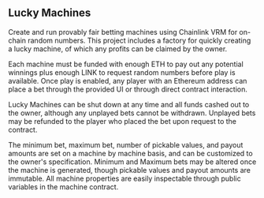 ## Lucky Machines

Create and run provably fair betting machines using Chainlink VRM for on-chain random numbers. This project includes a factory for quickly creating a lucky machine, of which any profits can be claimed by the owner. 

Each machine must be funded with enough ETH to pay out any potential winnings plus enough LINK to request random numbers before play is available. Once play is enabled, any player with an Ethereum address can place a bet through the provided UI or through direct contract interaction. 

Lucky Machines can be shut down at any time and all funds cashed out to the owner, although any unplayed bets cannot be withdrawn. Unplayed bets may be refunded to the player who placed the bet upon request to the contract.

The minimum bet, maximum bet, number of pickable values, and payout amounts are set on a machine by machine basis, and can be customized to the owner's specification. Minimum and Maximum bets may be altered once the machine is generated, though pickable values and payout amounts are immutable. All machine properties are easily inspectable through public variables in the machine contract.
